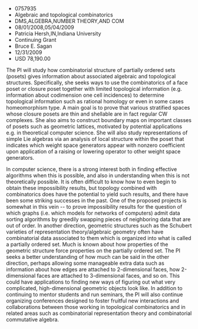 
* 0757935
* Algebraic and topological combinatorics
* DMS,ALGEBRA,NUMBER THEORY,AND COM
* 08/01/2008,05/04/2009
* Patricia Hersh,IN,Indiana University
* Continuing Grant
* Bruce E. Sagan
* 12/31/2009
* USD 78,190.00

The PI will study how combinatorial structure of partially ordered sets (posets)
gives information about associated algebraic and topological structures.
Specifically, she seeks ways to use the combinatorics of a face poset or closure
poset together with limited topological information (e.g. information about
codimension one cell incidences) to determine topological information such as
rational homology or even in some cases homeomorphism type. A main goal is to
prove that various stratified spaces whose closure posets are thin and shellable
are in fact regular CW complexes. She also aims to construct boundary maps on
important classes of posets such as geometric lattices, motivated by potential
applications e.g. in theoretical computer science. She will also study
representations of simple Lie algebras via an analysis of local structure within
the poset that indicates which weight space generators appear with nonzero
coefficient upon application of a raising or lowering operator to other weight
space generators.

In computer science, there is a strong interest both in finding effective
algorithms when this is possible, and also in understanding when this is not
theoretically possible. It is often difficult to know how to even begin to
obtain these impossibility results, but topology combined with combinatorics
does have the potential to yield such results, and there have been some striking
successes in the past. One of the proposed projects is somewhat in this vein --
to prove impossibility results for the question of which graphs (i.e. which
models for networks of computers) admit data sorting algorithms by greedily
swapping pieces of neighboring data that are out of order. In another direction,
geometric structures such as the Schubert varieties of representation
theory/algebraic geometry often have combinatorial data associated to them which
is organized into what is called a partially ordered set. Much is known about
how properties of the geometric structure force properties on the partially
ordered set. The PI seeks a better understanding of how much can be said in the
other direction, perhaps allowing some manageable extra data such as information
about how edges are attached to 2-dimensional faces, how 2-dimensional faces are
attached to 3-dimensional faces, and so on. This could have applications to
finding new ways of figuring out what very complicated, high-dimensional
geometric objects look like. In addition to continuing to mentor students and
run seminars, the PI will also continue organizing conferences designed to
foster fruitful new interactions and collaborations between those working in
topological combinatorics and in related areas such as combinatorial
representation theory and combinatorial commutative algebra.


